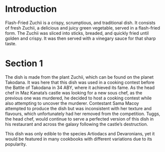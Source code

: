 # Introduction

Flash-Fried Zuchii is a crispy, scrumptious, and traditional dish.
It consists of fresh Zuchii, a
delicious and juicy green vegetable, served in a flash-fried form.
The Zuchii was sliced into sticks, breaded, and quickly fried until golden and crispy.
It was then served with a vinegary sauce for that sharp taste.

# Section 1

The dish is made from the plant Zuchii, which can be found on the planet Takodana.
It was here that this dish was used in a cooking contest before the Battle of Takodana in 34 ABY, where it achieved its fame.
As the head chef in Maz Kanata’s castle was looking for a new sous chef, as the previous one was murdered, he decided to host a cooking contest while also attempting to uncover the murderer.
Contestant Sama Macoy attempted to produce the dish but was inconsistent with her texture and flavours, which unfortunately had her removed from the competition.
Tuggs, the head chef, would continue to serve a perfected version of this dish in his restaurant and across the galaxy following the castle’s destruction.

This dish was only edible to the species Artiodacs and Devaronians, yet it would be featured in many cookbooks with different variations due to its popularity.
